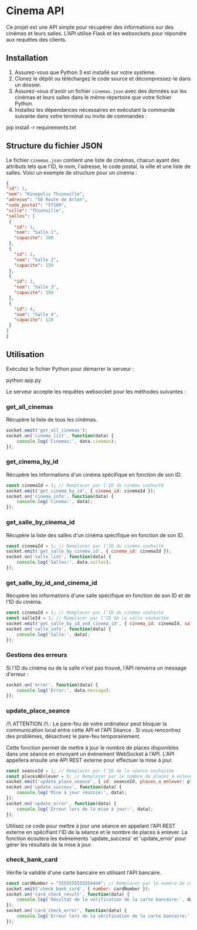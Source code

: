 # Cinema API

Ce projet est une API simple pour récupérer des informations sur des cinémas et leurs salles. L'API utilise Flask et les websockets pour répondre aux requêtes des clients.


## Installation

1. Assurez-vous que Python 3 est installé sur votre système.
2. Clonez le dépôt ou téléchargez le code source et décompressez-le dans un dossier.
2. Assurez-vous d'avoir un fichier `cinemas.json` avec des données sur les cinémas et leurs salles dans le même répertoire que votre fichier Python.
4. Installez les dépendances nécessaires en exécutant la commande suivante dans votre terminal ou invite de commandes :

pip install -r requirements.txt


## Structure du fichier JSON

Le fichier `cinemas.json` contient une liste de cinémas, chacun ayant des attributs tels que l'ID, le nom, l'adresse, le code postal, la ville et une liste de salles. Voici un exemple de structure pour un cinéma :

```json
{
"id": 1,
"nom": "Kinepolis Thionville",
"adresse": "50 Route de Arlon",
"code_postal": "57100",
"ville": "Thionville",
"salles": [
 {
   "id": 1,
   "nom": "Salle 1",
   "capacite": 200
 },
 {
   "id": 2,
   "nom": "Salle 2",
   "capacite": 150
 },
 {
   "id": 3,
   "nom": "Salle 3",
   "capacite": 180
 },
 {
   "id": 4,
   "nom": "Salle 4",
   "capacite": 120
 }
]
}
```


## Utilisation

Exécutez le fichier Python pour démarrer le serveur :

python app.py

Le serveur accepte les requêtes websocket pour les méthodes suivantes :


### get_all_cinemas

Récupère la liste de tous les cinémas.

```javascript
socket.emit('get_all_cinemas');
socket.on('cinema_list', function(data) {
    console.log('Cinemas:', data.cinemas);
});
```

### get_cinema_by_id

Récupère les informations d'un cinéma spécifique en fonction de son ID.

```javascript
const cinemaId = 1; // Remplacer par l'ID du cinéma souhaité
socket.emit('get_cinema_by_id', { cinema_id: cinemaId });
socket.on('cinema_info', function(data) {
    console.log('Cinema:', data);
});
```

### get_salle_by_cinema_id

Récupère la liste des salles d'un cinéma spécifique en fonction de son ID.

```javascript
const cinemaId = 1; // Remplacer par l'ID du cinéma souhaité
socket.emit('get_salle_by_cinema_id', { cinema_id: cinemaId });
socket.on('salle_list', function(data) {
    console.log('Salles:', data.salles);
});
```

### get_salle_by_id_and_cinema_id

Récupère les informations d'une salle spécifique en fonction de son ID et de l'ID du cinéma.

```javascript
const cinemaId = 1; // Remplacer par l'ID du cinéma souhaité
const salleId = 1; // Remplacer par l'ID de la salle souhaitée
socket.emit('get_salle_by_id_and_cinema_id', { cinema_id: cinemaId, salle_id: salleId });
socket.on('salle_info', function(data) {
    console.log('Salle:', data);
});
```

### Gestions des erreurs

Si l'ID du cinéma ou de la salle n'est pas trouvé, l'API renverra un message d'erreur :

```javascript
socket.on('error', function(data) {
    console.log('Error:', data.message);
});
```

### update_place_seance

/!\ ATTENTION /!\ : Le pare-feu de votre ordinateur peut bloquer la communication local entre cette API et l'API Séance . Si vous rencontrez des problèmes, désactivez le pare-feu temporairement.

Cette fonction permet de mettre à jour le nombre de places disponibles dans une séance en envoyant un événement WebSocket à l'API. L'API appellera ensuite une API REST externe pour effectuer la mise à jour.

```javascript
const seanceId = 1; // Remplacer par l'ID de la séance souhaitée
const placesAEnlever = 5; // Remplacer par le nombre de places à enlever
socket.emit('update_place_seance', { id: seanceId, places_a_enlever: placesAEnlever });
socket.on('update_success', function(data) {
    console.log('Mise à jour réussie:', data);
});
socket.on('update_error', function(data) {
    console.log('Erreur lors de la mise à jour:', data);
});
```

Utilisez ce code pour mettre à jour une séance en appelant l'API REST externe en spécifiant l'ID de la séance et le nombre de places à enlever. La fonction écoutera les événements 'update_success' et 'update_error' pour gérer les résultats de la mise à jour.

### check_bank_card

Vérifie la validité d'une carte bancaire en utilisant l'API bancaire.

```javascript
const cardNumber = "5555555555554444"; // Remplacer par le numéro de carte bancaire souhaité
socket.emit('check_bank_card', { number: cardNumber });
socket.on('card_check_result', function(data) {
    console.log('Résultat de la vérification de la carte bancaire:', data.is_valid);
});
socket.on('card_check_error', function(data) {
    console.log('Erreur lors de la vérification de la carte bancaire:', data);
});
```